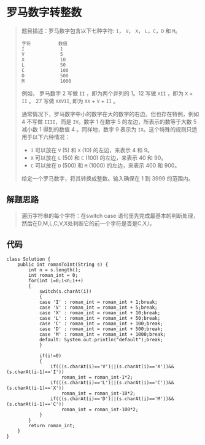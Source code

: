 # 罗马数字转整数

> 题目描述：罗马数字包含以下七种字符: `I`， `V`， `X`， `L`，`C`，`D` 和 `M`。
>
> ```
> 字符          数值
> I             1
> V             5
> X             10
> L             50
> C             100
> D             500
> M             1000
> ```
>
> 例如， 罗马数字 2 写做 `II` ，即为两个并列的 1。12 写做 `XII` ，即为 `X` + `II` 。 27 写做  `XXVII`, 即为 `XX` + `V` + `II` 。
>
> 通常情况下，罗马数字中小的数字在大的数字的右边。但也存在特例，例如 4 不写做 `IIII`，而是 `IV`。数字 1 在数字 5 的左边，所表示的数等于大数 5 减小数 1 得到的数值 4 。同样地，数字 9 表示为 `IX`。这个特殊的规则只适用于以下六种情况：
>
> - `I` 可以放在 `V` (5) 和 `X` (10) 的左边，来表示 4 和 9。
> - `X` 可以放在 `L` (50) 和 `C` (100) 的左边，来表示 40 和 90。 
> - `C` 可以放在 `D` (500) 和 `M` (1000) 的左边，来表示 400 和 900。
>
> 给定一个罗马数字，将其转换成整数。输入确保在 1 到 3999 的范围内。

## 解题思路

> 遍历字符串的每个字符：在switch case 语句里先完成最基本的判断处理，然后在D,M,L,C,V,X处判断它的前一个字符是否是C,X,I。

## 代码

~~~
class Solution {
    public int romanToInt(String s) {
        int n = s.length();
		int roman_int = 0;
		for(int i=0;i<n;i++)
		{
			switch(s.charAt(i)) 
			{
			case 'I' : roman_int = roman_int + 1;break;
			case 'V' : roman_int = roman_int + 5;break;
			case 'X' : roman_int = roman_int + 10;break;
			case 'L' : roman_int = roman_int + 50;break;
			case 'C' : roman_int = roman_int + 100;break;
			case 'D' : roman_int = roman_int + 500;break;
			case 'M' : roman_int = roman_int + 1000;break;
			default: System.out.println("default");break;
			}

			if(i!=0)
			{
				if(((s.charAt(i)=='V')||(s.charAt(i)=='X'))&&(s.charAt(i-1)=='I')) 
					roman_int = roman_int-1*2;
				if(((s.charAt(i)=='L')||(s.charAt(i)=='C'))&&(s.charAt(i-1)=='X'))
					roman_int = roman_int-10*2;
				if(((s.charAt(i)=='D')||(s.charAt(i)=='M'))&&(s.charAt(i-1)=='C'))
					roman_int = roman_int-100*2;
			}
		}
		return roman_int;
    }
}
~~~

